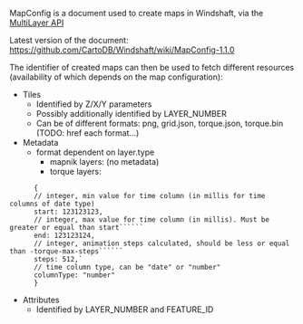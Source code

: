 MapConfig is a document used to create maps in Windshaft, 
via the [MultiLayer API](Multilayer-API.md)

Latest version of the document:
 https://github.com/CartoDB/Windshaft/wiki/MapConfig-1.1.0 

The identifier of created maps can then be used to fetch different resources (availability of which depends on the map configuration):
 - Tiles
   - Identified by Z/X/Y parameters
   - Possibly additionally identified by LAYER_NUMBER
   - Can be of different formats: png, grid.json, torque.json, torque.bin (TODO: href each format...)
 - Metadata
   - format dependent on layer.type
     - mapnik layers: (no metadata)
     - torque layers:
  ```      
        {
        // integer, min value for time column (in millis for time columns of date type)
        start: 123123123, 
        // integer, max value for time column (in millis). Must be greater or equal than start``````
        end: 123123124,
        // integer, animation steps calculated, should be less or equal than -torque-max-steps``````
        steps: 512,`
        // time column type, can be "date" or "number"
        columnType: "number"
        }
```
        
 - Attributes
   - Identified by LAYER_NUMBER and FEATURE_ID
